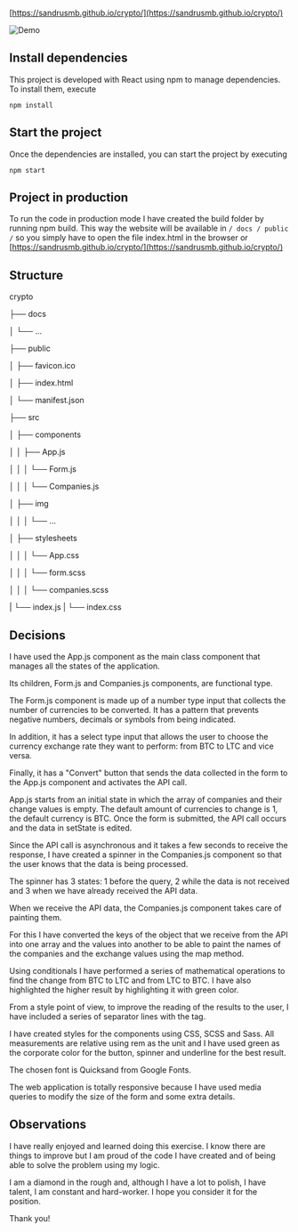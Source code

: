 [https://sandrusmb.github.io/crypto/](https://sandrusmb.github.io/crypto/)

![Demo](https://github.com/sandrusmb/crypto/blob/master/src/images/demo%20crypto%2011-50-58-978.gif?raw=true)

## Install dependencies

This project is developed with React using npm to manage dependencies. To install them, execute

```
npm install
```

## Start the project

Once the dependencies are installed, you can start the project by executing

```
npm start
```

## Project in production

To run the code in production mode I have created the build folder by running npm build. This way the website will be available in `/ docs / public /` so you simply have to open the file index.html in the browser or [https://sandrusmb.github.io/crypto/](https://sandrusmb.github.io/crypto/)

## Structure

crypto

├── docs

│ └── ...

├── public

│ ├── favicon.ico

│ ├── index.html

│ └── manifest.json

├── src

│ ├── components

│ │ ├── App.js

│ │ │ └── Form.js

│ │ │ └── Companies.js

│ ├── img

│ │ │ └── ...

│ ├── stylesheets

│ │ │ └── App.css

│ │ │ └── form.scss

│ │ │ └── companies.scss

| └── index.js
| └── index.css

## Decisions

I have used the App.js component as the main class component that manages all the states of the application.

Its children, Form.js and Companies.js components, are functional type.

The Form.js component is made up of a number type input that collects the number of currencies to be converted. It has a pattern that prevents negative numbers, decimals or symbols from being indicated.

In addition, it has a select type input that allows the user to choose the currency exchange rate they want to perform: from BTC to LTC and vice versa.

Finally, it has a "Convert" button that sends the data collected in the form to the App.js component and activates the API call.

App.js starts from an initial state in which the array of companies and their change values ​​is empty. The default amount of currencies to change is 1, the default currency is BTC. Once the form is submitted, the API call occurs and the data in setState is edited.

Since the API call is asynchronous and it takes a few seconds to receive the response, I have created a spinner in the Companies.js component so that the user knows that the data is being processed.

The spinner has 3 states: 1 before the query, 2 while the data is not received and 3 when we have already received the API data.

When we receive the API data, the Companies.js component takes care of painting them.

For this I have converted the keys of the object that we receive from the API into one array and the values ​​into another to be able to paint the names of the companies and the exchange values ​​using the map method.

Using conditionals I have performed a series of mathematical operations to find the change from BTC to LTC and from LTC to BTC. I have also highlighted the higher result by highlighting it with green color.

From a style point of view, to improve the reading of the results to the user, I have included a series of separator lines with the </hr> tag.

I have created styles for the components using CSS, SCSS and Sass. All measurements are relative using rem as the unit and I have used green as the corporate color for the button, spinner and underline for the best result.

The chosen font is Quicksand from Google Fonts.

The web application is totally responsive because I have used media queries to modify the size of the form and some extra details.

## Observations

I have really enjoyed and learned doing this exercise. I know there are things to improve but I am proud of the code I have created and of being able to solve the problem using my logic.

I am a diamond in the rough and, although I have a lot to polish, I have talent, I am constant and hard-worker. I hope you consider it for the position.

Thank you!